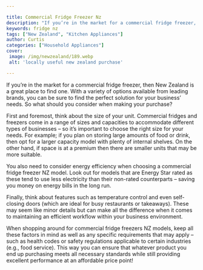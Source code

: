 ```yaml
---

title: Commercial Fridge Freezer Nz
description: "If you’re in the market for a commercial fridge freezer, then New Zealand is a great place to find one. With a variety of options ...check it out to learn"
keywords: fridge nz
tags: ["New Zealand", "Kitchen Appliances"]
author: Curtis
categories: ["Household Appliances"]
cover: 
 image: /img/newzealand/189.webp
 alt: 'locally useful new zealand purchase'

---
```


If you’re in the market for a commercial fridge freezer, then New Zealand is a great place to find one. With a variety of options available from leading brands, you can be sure to find the perfect solution for your business’ needs. So what should you consider when making your purchase?

First and foremost, think about the size of your unit. Commercial fridges and freezers come in a range of sizes and capacities to accommodate different types of businesses – so it’s important to choose the right size for your needs. For example; if you plan on storing large amounts of food or drink, then opt for a larger capacity model with plenty of internal shelves. On the other hand, if space is at a premium then there are smaller units that may be more suitable.

You also need to consider energy efficiency when choosing a commercial fridge freezer NZ model. Look out for models that are Energy Star rated as these tend to use less electricity than their non-rated counterparts – saving you money on energy bills in the long run. 

Finally, think about features such as temperature control and even self-closing doors (which are ideal for busy restaurants or takeaways). These may seem like minor details but can make all the difference when it comes to maintaining an efficient workflow within your business environment. 
 
When shopping around for commercial fridge freezers NZ models, keep all these factors in mind as well as any specific requirements that may apply – such as health codes or safety regulations applicable to certain industries (e.g., food service). This way you can ensure that whatever product you end up purchasing meets all necessary standards while still providing excellent performance at an affordable price point!
